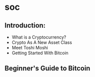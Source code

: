 # soc

## Introduction:

- What is a Cryptocurrency?
- Crypto As A New Asset Class
- Meet Toshi Moshi
- Getting Started With Bitcoin


## Beginner's Guide to Bitcoin
